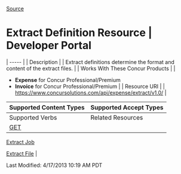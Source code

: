 [Source](https://developer.concur.com/extract/extract-definition-resource "Permalink to Extract Definition Resource | Developer Portal")

# Extract Definition Resource | Developer Portal


| ----- |
|  Description |
|  Extract definitions determine the format and content of the extract files. |
|  Works With These Concur Products |
|

* **Expense** for Concur Professional/Premium
* **Invoice** for Concur Professional/Premium
 |
|  Resource URI |
|  https://www.concursolutions.com/api/expense/extract/v1.0/ |

| Supported Content Types | Supported Accept Types |
| ----------------------- | ---------------------- |
| Supported Verbs         | Related Resources      |
| [GET][1]                |

[Extract Job][2]

[Extract File][3] |

  
Last Modified: 4/17/2013 10:19 AM PDT

[1]: https://developer.concur.com/node/382
[2]: https://developer.concur.com/node/383
[3]: https://developer.concur.com/node/386
